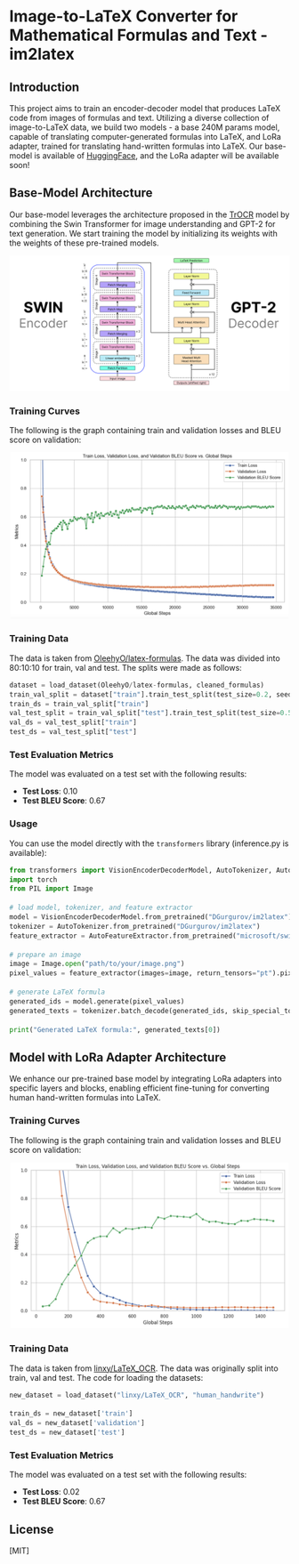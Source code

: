 # Image-to-LaTeX Converter for Mathematical Formulas and Text - im2latex

## Introduction

This project aims to train an encoder-decoder model that produces LaTeX code from images of formulas and text. Utilizing a diverse collection of image-to-LaTeX data, we build two models - a base 240M params model, capable of translating computer-generated formulas into LaTeX, and LoRa adapter, trained for translating hand-written formulas into LaTeX. Our base-model is available of [HuggingFace](https://huggingface.co/DGurgurov/im2latex), and the LoRa adapter will be available soon!

## Base-Model Architecture

Our base-model leverages the architecture proposed in the [TrOCR](https://arxiv.org/abs/2109.10282) model by combining the Swin Transformer for image understanding and GPT-2 for text generation. We start training the model by initializing its weights with the weights of these pre-trained models. 

<div align="center">
<img src="https://github.com/d-gurgurov/im2latex/blob/main/assets/im2latex.png?raw=true" alt="architecture" width="700"/>
</div>

### Training Curves

The following is the graph containing train and validation losses and BLEU score on validation: 
<div align="center">
<img src="https://github.com/d-gurgurov/im2latex/blob/main/assets/plots.png?raw=true" alt="training curves" width="500"/>
</div>

### Training Data
            
The data is taken from [OleehyO/latex-formulas](https://huggingface.co/datasets/OleehyO/latex-formulas). The data was divided into 80:10:10 for train, val and test. The splits were made as follows:

```python
dataset = load_dataset(OleehyO/latex-formulas, cleaned_formulas)
train_val_split = dataset["train"].train_test_split(test_size=0.2, seed=42)
train_ds = train_val_split["train"]
val_test_split = train_val_split["test"].train_test_split(test_size=0.5, seed=42)
val_ds = val_test_split["train"]
test_ds = val_test_split["test"]
```                     

### Test Evaluation Metrics

The model was evaluated on a test set with the following results:
- **Test Loss**: 0.10
- **Test BLEU Score**: 0.67

### Usage

You can use the model directly with the `transformers` library (inference.py is available):

```python
from transformers import VisionEncoderDecoderModel, AutoTokenizer, AutoFeatureExtractor
import torch
from PIL import Image

# load model, tokenizer, and feature extractor
model = VisionEncoderDecoderModel.from_pretrained("DGurgurov/im2latex")
tokenizer = AutoTokenizer.from_pretrained("DGurgurov/im2latex")
feature_extractor = AutoFeatureExtractor.from_pretrained("microsoft/swin-base-patch4-window7-224-in22k") # using the original feature extractor for now

# prepare an image
image = Image.open("path/to/your/image.png")
pixel_values = feature_extractor(images=image, return_tensors="pt").pixel_values

# generate LaTeX formula
generated_ids = model.generate(pixel_values)
generated_texts = tokenizer.batch_decode(generated_ids, skip_special_tokens=True)

print("Generated LaTeX formula:", generated_texts[0])
```

## Model with LoRa Adapter Architecture

We enhance our pre-trained base model by integrating LoRa adapters into specific layers and blocks, enabling efficient fine-tuning for converting human hand-written formulas into LaTeX.

### Training Curves

The following is the graph containing train and validation losses and BLEU score on validation: 

<div align="center">
<img src="https://github.com/d-gurgurov/im2latex/blob/main/assets/lora_handwritten.png?raw=true" alt="training curves" width="500"/>
</div>

### Training Data
            
The data is taken from [linxy/LaTeX_OCR](https://huggingface.co/datasets/linxy/LaTeX_OCR). The data was originally split into train, val and test. The code for loading the datasets:

```python
new_dataset = load_dataset("linxy/LaTeX_OCR", "human_handwrite")

train_ds = new_dataset['train']
val_ds = new_dataset['validation']
test_ds = new_dataset['test']
```                     

### Test Evaluation Metrics

The model was evaluated on a test set with the following results:
- **Test Loss**: 0.02
- **Test BLEU Score**: 0.67


## License
[MIT]

